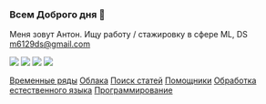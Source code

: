 ### Всем Доброго дня 👋
Меня  зовут Антон. Ищу работу / стажировку в сфере ML, DS m6129ds@gmail.com

![](http://github-profile-summary-cards.vercel.app/api/cards/profile-details?username=m6129&theme=aura_dark)
![](http://github-profile-summary-cards.vercel.app/api/cards/stats?username=m6129&theme=monokai)
![](http://github-profile-summary-cards.vercel.app/api/cards/productive-time?username=m6129&theme=aura_dark&utcOffset=8)
![](http://github-profile-summary-cards.vercel.app/api/cards/most-commit-language?username=m6129&theme=aura_dark)

[Временные ряды](https://github.com/m6129/m6129/blob/main/Time%20Series/TS_info.md)
[Облака](https://github.com/m6129/m6129/blob/main/Clouds/clouds_info.md)
[Поиск статей](https://github.com/m6129/m6129/blob/main/research/research_info.md)
[Помощники](https://github.com/m6129/m6129/blob/main/Assistent/assistent_info.md)
[Обработка естественного языка](https://github.com/m6129/m6129/blob/main/Time%20Series/TS_info.md)
[Программирование](https://github.com/m6129/m6129/blob/main/programming/programming_info.md)


<!--
**m6129/m6129** is a ✨ _special_ ✨ repository because its `README.md` (this file) appears on your GitHub profile.

Here are some ideas to get you started:

- 🔭 Пишу ВКР
- 🌱 I’m currently learning ...
- 👯 I’m looking to collaborate on ...
- 🤔 I’m looking for help with ...
- 💬 Ask me about ...
- 📫 How to reach me: ...
- 😄 Pronouns: ...
- ⚡ Fun fact: ...
-->
